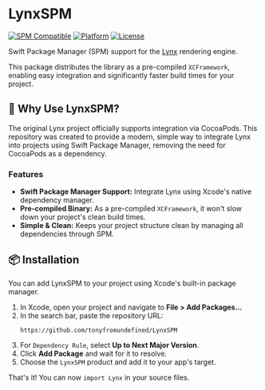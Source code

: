 # LynxSPM

[![SPM Compatible](https://img.shields.io/badge/SPM-Compatible-brightgreen.svg)](https://swift.org/package-manager/)
[![Platform](https://img.shields.io/badge/platform-iOS-lightgrey.svg)](https://img.shields.io/badge/platform-iOS-lightgrey.svg)
[![License](https://img.shields.io/badge/license-MIT-blue.svg)](LICENSE)

Swift Package Manager (SPM) support for the [Lynx](https://github.com/lynx-family/lynx) rendering engine.

This package distributes the library as a pre-compiled `XCFramework`, enabling easy integration and significantly faster build times for your project.

## 🚀 Why Use LynxSPM?

The original Lynx project officially supports integration via CocoaPods. This repository was created to provide a modern, simple way to integrate Lynx into projects using Swift Package Manager, removing the need for CocoaPods as a dependency.

### Features
*   **Swift Package Manager Support:** Integrate Lynx using Xcode's native dependency manager.
*   **Pre-compiled Binary:** As a pre-compiled `XCFramework`, it won't slow down your project's clean build times.
*   **Simple & Clean:** Keeps your project structure clean by managing all dependencies through SPM.

## 📦 Installation

You can add LynxSPM to your project using Xcode's built-in package manager.

1.  In Xcode, open your project and navigate to **File > Add Packages...**
2.  In the search bar, paste the repository URL:
    ```
    https://github.com/tonyfromundefined/LynxSPM
    ```
3.  For `Dependency Rule`, select **Up to Next Major Version**.
4.  Click **Add Package** and wait for it to resolve.
5.  Choose the `LynxSPM` product and add it to your app's target.

That's it! You can now `import Lynx` in your source files.
